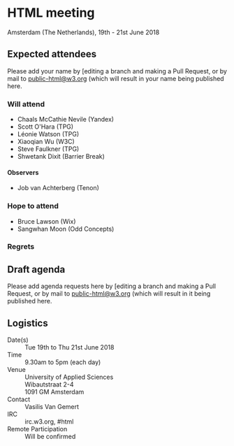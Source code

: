# HTML meeting

Amsterdam (The Netherlands), 19th - 21st June 2018

## Expected attendees
Please add your name by [editing a branch and making a Pull Request, or by mail to public-html@w3.org (which will result in your name being published here.

### Will attend
* Chaals McCathie Nevile (Yandex)
* Scott O'Hara (TPG)
* Léonie Watson (TPG)
* Xiaoqian Wu (W3C)
* Steve Faulkner (TPG)
* Shwetank Dixit (Barrier Break)

#### Observers
* Job van Achterberg (Tenon)

### Hope to attend
* Bruce Lawson (Wix)
* Sangwhan Moon (Odd Concepts)

### Regrets

## Draft agenda
Please add agenda requests here by [editing a branch and making a Pull Request, or by mail to public-html@w3.org (which will result in it being published here.

## Logistics

<dl>
<dt>Date(s)</dt>
<dd>Tue 19th to Thu 21st June 2018</dd>
<dt>Time</dt>
<dd>9.30am to 5pm (each day)</dd>
<dt>Venue</dt>
<dd>
University of Applied Sciences<br>
Wibautstraat 2-4<br>
1091 GM Amsterdam</dd>
<dt>Contact</dt>
<dd>Vasilis Van Gemert</dd>
<dt>IRC</dt>
<dd>irc.w3.org, #html</dd>
<dt>Remote Participation</dt>
<dd>Will be confirmed</dd>
</dl>
